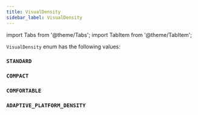 ```yaml
---
title: VisualDensity
sidebar_label: VisualDensity
---
```

import Tabs from '@theme/Tabs';
import TabItem from '@theme/TabItem';

`VisualDensity` enum has the following values:

### `STANDARD`
### `COMPACT`
### `COMFORTABLE`
### `ADAPTIVE_PLATFORM_DENSITY`